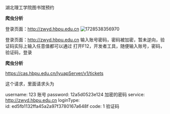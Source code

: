 
湖北理工学院图书馆预约

**爬虫分析**

登录页面：http://zwyd.hbpu.edu.cn
![1728538356970](https://github.com/user-attachments/assets/a9c21662-d7dd-4b5b-958e-497dd2b6ba43)



登录页面：http://zwyd.hbpu.edu.cn
输入账号密码，密码被加密，暂未逆向，验证码实际上输入任意值都可以通过
打开F12，开发者工具，随便输入账号，密码，验证码，登录

**爬虫分析**

https://cas.hbpu.edu.cn/lyuapServer/v1/tickets

这个请求，里面请求头为

username:	123  账号
password:	12a5d0523e124   加密的密码
service:	http://zwyd.hbpu.edu.cn
loginType:	
id:	ed5fb1132ffa45a2a97f3780167a648f
code:	1     验证码
